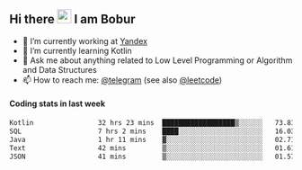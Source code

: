 ## Hi there <img src="https://media.giphy.com/media/hvRJCLFzcasrR4ia7z/giphy.gif" width="25px" height="25px"> I am Bobur

- 💼 I’m currently working at [Yandex](https://yandex.ru/)
- 🌱 I’m currently learning Kotlin
- 💬 Ask me about anything related to Low Level Programming or Algorithm and Data Structures
- 📫 How to reach me: [@telegram](https://t.me/octoant) (see also [@leetcode](https://leetcode.com/octoant/))    

#### Coding stats in last week

<!--START_SECTION:waka-->

```txt
Kotlin                32 hrs 23 mins  ██████████████████▒░░░░░░   73.81 %
SQL                   7 hrs 2 mins    ████░░░░░░░░░░░░░░░░░░░░░   16.03 %
Java                  1 hr 11 mins    ▓░░░░░░░░░░░░░░░░░░░░░░░░   02.71 %
Text                  42 mins         ▒░░░░░░░░░░░░░░░░░░░░░░░░   01.61 %
JSON                  41 mins         ▒░░░░░░░░░░░░░░░░░░░░░░░░   01.57 %
```

<!--END_SECTION:waka-->
